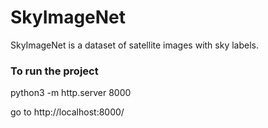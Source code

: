 # SkyImageNet

SkyImageNet is a dataset of satellite images with sky labels.


### To run the project

python3 -m http.server 8000

go to http://localhost:8000/